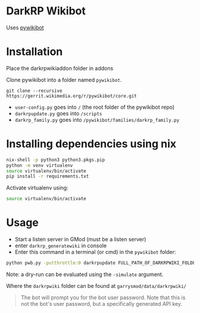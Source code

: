 # DarkRP Wikibot

Uses [pywikibot](http://www.mediawiki.org/wiki/Manual:Pywikibot)

# Installation
Place the darkrpwikiaddon folder in addons

Clone pywikibot into a folder named `pywikibot`.
```
git clone --recursive https://gerrit.wikimedia.org/r/pywikibot/core.git
```

- `user-config.py` goes into `/` (the root folder of the pywikibot repo)
- `darkrpupdate.py` goes into `/scripts`
- `darkrp_family.py` goes into `/pywikibot/families/darkrp_family.py`

# Installing dependencies using nix

```bash
nix-shell -p python3 python3.pkgs.pip
python -m venv virtualenv
source virtualenv/bin/activate
pip install -r requirements.txt
```

Activate virtualenv using:

```bash
source virtualenv/bin/activate
```

# Usage

- Start a listen server in GMod (must be a listen server)
- enter `darkrp_generatewiki` in console
- Enter this command in a terminal (or cmd) in the `pywikibot` folder:
```bash
python pwb.py -putthrottle:0 darkrpupdate FULL_PATH_OF_DARKRPWIKI_FOLDER
```

Note: a dry-run can be evaluated using the `-simulate` argument.

Where the `darkrpwiki` folder can be found at `garrysmod/data/darkrpwiki/`

> The bot will prompt you for the bot user password. Note that this is not the bot's user password, but a specifically generated API key.
